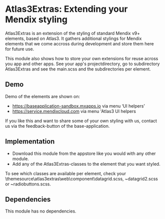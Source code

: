 # Atlas3Extras: Extending your Mendix styling

Atlas3Extras is an extension of the styling of standard Mendix v9+ elements, based on Atlas3. It gathers additional stylings for Mendix elements that we come accross during development and store them here for future use.

This module also shows how to store your own extensions for reuse across you app and other apps. See your app's projectdirectory, go to subdirectory Atlas3Extras and see the main.scss and the subdirectories per element.

## Demo
Demo of the elements are shown on:
- https://baseapplication-sandbox.mxapps.io via menu ‘UI helpers’
- https://service.mendixcloud.com via menu 'Atlas3 UI helpers

If you like this and want to share some of your own styling with us, contact us via the feedback-button of the base-application.

## Implementation

- Download this module from the appstore like you would with any other module.
- Add any of the Atlas3Extras-classes to the element that you want styled.

To see which classes are available per element, check your \themesource\atlas3extras\web\component\datagrid.scss, ~datagrid2.scss or ~radiobuttons.scss.

## Dependencies

This module has no dependencies.
